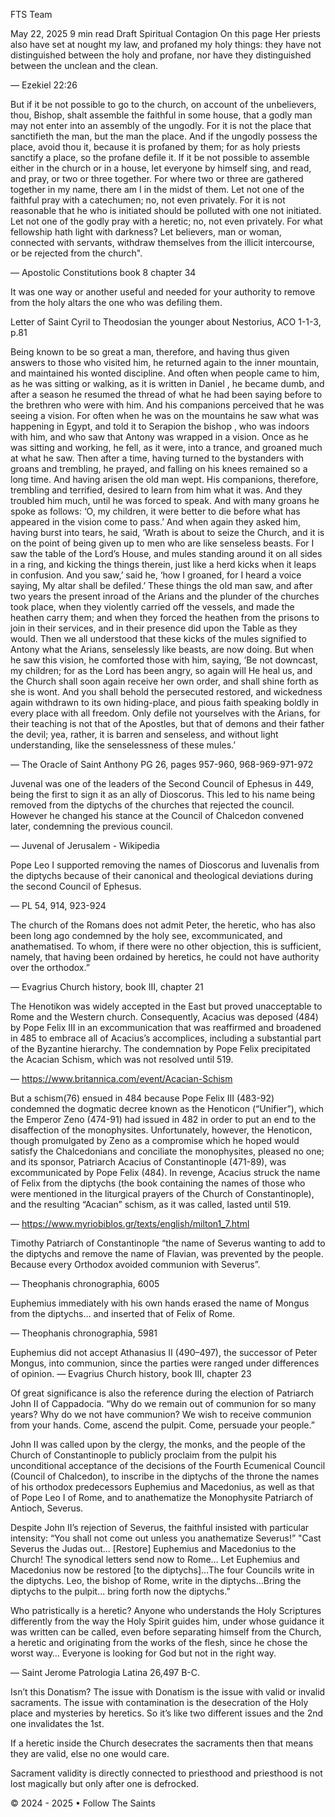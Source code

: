 FTS Team

May 22, 2025
9 min read
Draft
Spiritual Contagion
On this page
Her priests also have set at nought my law, and profaned my holy things: they have not distinguished between the holy and profane, nor have they distinguished between the unclean and the clean.

— Ezekiel 22:26

But if it be not possible to go to the church, on account of the unbelievers, thou, Bishop, shalt assemble the faithful in some house, that a godly man may not enter into an assembly of the ungodly. For it is not the place that sanctifieth the man, but the man the place. And if the ungodly possess the place, avoid thou it, because it is profaned by them; for as holy priests sanctify a place, so the profane defile it. If it be not possible to assemble either in the church or in a house, let everyone by himself sing, and read, and pray, or two or three together. For where two or three are gathered together in my name, there am I in the midst of them. Let not one of the faithful pray with a catechumen; no, not even privately. For it is not reasonable that he who is initiated should be polluted with one not initiated. Let not one of the godly pray with a heretic; no, not even privately. For what fellowship hath light with darkness? Let believers, man or woman, connected with servants, withdraw themselves from the illicit intercourse, or be rejected from the church".

— Apostolic Constitutions book 8 chapter 34

It was one way or another useful and needed for your authority to remove from the holy altars the one who was defiling them.

Letter of Saint Cyril to Theodosian the younger about Nestorius, ACO 1-1-3, p.81

Being known to be so great a man, therefore, and having thus given answers to those who visited him, he returned again to the inner mountain, and maintained his wonted discipline. And often when people came to him, as he was sitting or walking, as it is written in Daniel , he became dumb, and after a season he resumed the thread of what he had been saying before to the brethren who were with him. And his companions perceived that he was seeing a vision. For often when he was on the mountains he saw what was happening in Egypt, and told it to Serapion the bishop , who was indoors with him, and who saw that Antony was wrapped in a vision. Once as he was sitting and working, he fell, as it were, into a trance, and groaned much at what he saw. Then after a time, having turned to the bystanders with groans and trembling, he prayed, and falling on his knees remained so a long time. And having arisen the old man wept. His companions, therefore, trembling and terrified, desired to learn from him what it was. And they troubled him much, until he was forced to speak. And with many groans he spoke as follows: ‘O, my children, it were better to die before what has appeared in the vision come to pass.’ And when again they asked him, having burst into tears, he said, ‘Wrath is about to seize the Church, and it is on the point of being given up to men who are like senseless beasts. For I saw the table of the Lord’s House, and mules standing around it on all sides in a ring, and kicking the things therein, just like a herd kicks when it leaps in confusion. And you saw,’ said he, ‘how I groaned, for I heard a voice saying, My altar shall be defiled.’ These things the old man saw, and after two years the present inroad of the Arians and the plunder of the churches took place, when they violently carried off the vessels, and made the heathen carry them; and when they forced the heathen from the prisons to join in their services, and in their presence did upon the Table as they would. Then we all understood that these kicks of the mules signified to Antony what the Arians, senselessly like beasts, are now doing. But when he saw this vision, he comforted those with him, saying, ‘Be not downcast, my children; for as the Lord has been angry, so again will He heal us, and the Church shall soon again receive her own order, and shall shine forth as she is wont. And you shall behold the persecuted restored, and wickedness again withdrawn to its own hiding-place, and pious faith speaking boldly in every place with all freedom. Only defile not yourselves with the Arians, for their teaching is not that of the Apostles, but that of demons and their father the devil; yea, rather, it is barren and senseless, and without light understanding, like the senselessness of these mules.’

— The Oracle of Saint Anthony PG 26, pages 957-960, 968-969-971-972

Juvenal was one of the leaders of the Second Council of Ephesus in 449, being the first to sign it as an ally of Dioscorus. This led to his name being removed from the diptychs of the churches that rejected the council. However he changed his stance at the Council of Chalcedon convened later, condemning the previous council.

— Juvenal of Jerusalem - Wikipedia

Pope Leo I supported removing the names of Dioscorus and Iuvenalis from the diptychs because of their canonical and theological deviations during the second Council of Ephesus.

— PL 54, 914, 923-924

The church of the Romans does not admit Peter, the heretic, who has also been long ago condemned by the holy see, excommunicated, and anathematised. To whom, if there were no other objection, this is sufficient, namely, that having been ordained by heretics, he could not have authority over the orthodox.”

— Evagrius Church history, book III, chapter 21

The Henotikon was widely accepted in the East but proved unacceptable to Rome and the Western church. Consequently, Acacius was deposed (484) by Pope Felix III in an excommunication that was reaffirmed and broadened in 485 to embrace all of Acacius’s accomplices, including a substantial part of the Byzantine hierarchy. The condemnation by Pope Felix precipitated the Acacian Schism, which was not resolved until 519.

— https://www.britannica.com/event/Acacian-Schism

But a schism(76) ensued in 484 because Pope Felix III (483-92) condemned the dogmatic decree known as the Henoticon (“Unifier”), which the Emperor Zeno (474-91) had issued in 482 in order to put an end to the disaffection of the monophysites. Unfortunately, however, the Henoticon, though promulgated by Zeno as a compromise which he hoped would satisfy the Chalcedonians and conciliate the monophysites, pleased no one; and its sponsor, Patriarch Acacius of Constantinople (471-89), was excommunicated by Pope Felix (484). In revenge, Acacius struck the name of Felix from the diptychs (the book containing the names of those who were mentioned in the liturgical prayers of the Church of Constantinople), and the resulting “Acacian” schism, as it was called, lasted until 519.

— https://www.myriobiblos.gr/texts/english/milton1_7.html

Timothy Patriarch of Constantinople “the name of Severus wanting to add to the diptychs and remove the name of Flavian, was prevented by the people. Because every Orthodox avoided communion with Severus”.

— Theophanis chronographia, 6005

Euphemius immediately with his own hands erased the name of Mongus from the diptychs… and inserted that of Felix of Rome.

— Theophanis chronographia, 5981

Euphemius did not accept Athanasius II (490–497), the successor of Peter Mongus, into communion, since the parties were ranged under differences of opinion.
— Evagrius Church history, book III, chapter 23

Of great significance is also the reference during the election of Patriarch John II of Cappadocia.
“Why do we remain out of communion for so many years? Why do we not have communion? We wish to receive communion from your hands. Come, ascend the pulpit. Come, persuade your people.”

John II was called upon by the clergy, the monks, and the people of the Church of Constantinople to publicly proclaim from the pulpit his unconditional acceptance of the decisions of the Fourth Ecumenical Council (Council of Chalcedon), to inscribe in the diptychs of the throne the names of his orthodox predecessors Euphemius and Macedonius, as well as that of Pope Leo I of Rome, and to anathematize the Monophysite Patriarch of Antioch, Severus.

Despite John II’s rejection of Severus, the faithful insisted with particular intensity:
“You shall not come out unless you anathematize Severus!”
"Cast Severus the Judas out… [Restore] Euphemius and Macedonius to the Church! The synodical letters send now to Rome… Let Euphemius and Macedonius now be restored [to the diptychs]…The four Councils write in the diptychs. Leo, the bishop of Rome, write in the diptychs…Bring the diptychs to the pulpit… bring forth now the diptychs.”

Who patristically is a heretic?
Anyone who understands the Holy Scriptures differently from the way the Holy Spirit guides him, under whose guidance it was written can be called, even before separating himself from the Church, a heretic and originating from the works of the flesh, since he chose the worst way… Everyone is looking for God but not in the right way.

— Saint Jerome Patrologia Latina 26,497 B-C.

Isn’t this Donatism?
The issue with Donatism is the issue with valid or invalid sacraments. The issue with contamination is the desecration of the Holy place and mysteries by heretics. So it’s like two different issues and the 2nd one invalidates the 1st.

If a heretic inside the Church desecrates the sacraments then that means they are valid, else no one would care.

Sacrament validity is directly connected to priesthood and priesthood is not lost magically but only after one is defrocked.

© 2024 - 2025  •  Follow The Saints
